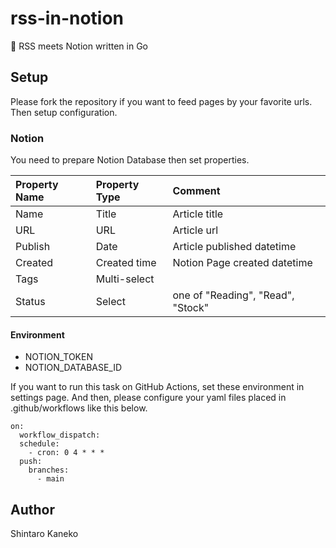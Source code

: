 # rss-in-notion

🔖 RSS meets Notion written in Go

## Setup

Please fork the repository if you want to feed pages by your favorite urls. Then setup configuration.

### Notion

You need to prepare Notion Database then set properties.

| Property Name | Property Type | Comment                           |
| :------------ | :------------ | :-------------------------------- |
| Name          | Title         | Article title                     |
| URL           | URL           | Article url                       |
| Publish       | Date          | Article published datetime        |
| Created       | Created time  | Notion Page created datetime      |
| Tags          | Multi-select  |                                   |
| Status        | Select        | one of "Reading", "Read", "Stock" |

#### Environment

- NOTION_TOKEN
- NOTION_DATABASE_ID

If you want to run this task on GitHub Actions, set these environment in settings page. And then, please configure your yaml files placed in .github/workflows like this below.

```
on:
  workflow_dispatch:
  schedule:
    - cron: 0 4 * * *
  push:
    branches:
      - main
```

## Author

Shintaro Kaneko
